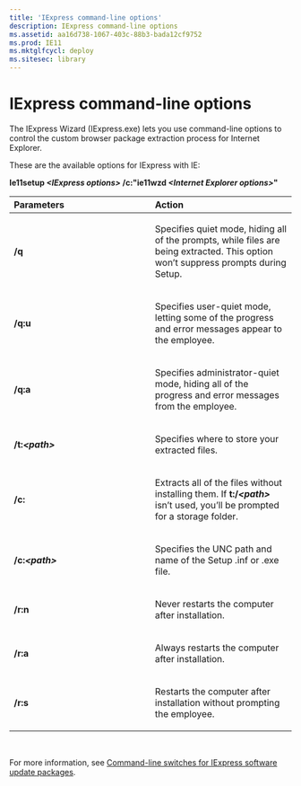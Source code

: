 ```yaml
---
title: 'IExpress command-line options'
description: IExpress command-line options
ms.assetid: aa16d738-1067-403c-88b3-bada12cf9752
ms.prod: IE11
ms.mktglfcycl: deploy
ms.sitesec: library
---
```


# IExpress command-line options


The IExpress Wizard (IExpress.exe) lets you use command-line options to control the custom browser package extraction process for Internet Explorer.

These are the available options for IExpress with IE:

**Ie11setup *&lt;IExpress options&gt;* /c:"ie11wzd *&lt;Internet Explorer options&gt;*"**

<table>
<colgroup>
<col width="50%" />
<col width="50%" />
</colgroup>
<thead>
<tr class="header">
<th align="left">Parameters</th>
<th align="left">Action</th>
</tr>
</thead>
<tbody>
<tr class="odd">
<td align="left"><p><strong>/q</strong></p></td>
<td align="left"><p>Specifies quiet mode, hiding all of the prompts, while files are being extracted. This option won’t suppress prompts during Setup.</p></td>
</tr>
<tr class="even">
<td align="left"><p><strong>/q:u</strong></p></td>
<td align="left"><p>Specifies user-quiet mode, letting some of the progress and error messages appear to the employee.</p></td>
</tr>
<tr class="odd">
<td align="left"><p><strong>/q:a</strong></p></td>
<td align="left"><p>Specifies administrator-quiet mode, hiding all of the progress and error messages from the employee.</p></td>
</tr>
<tr class="even">
<td align="left"><p><strong>/t:<em>&lt;path&gt;</em></strong></p></td>
<td align="left"><p>Specifies where to store your extracted files.</p></td>
</tr>
<tr class="odd">
<td align="left"><p><strong>/c:</strong></p></td>
<td align="left"><p>Extracts all of the files without installing them. If <strong>t:/<em>&lt;path&gt;</em></strong> isn’t used, you’ll be prompted for a storage folder.</p></td>
</tr>
<tr class="even">
<td align="left"><p><strong>/c:<em>&lt;path&gt;</em></strong></p></td>
<td align="left"><p>Specifies the UNC path and name of the Setup .inf or .exe file.</p></td>
</tr>
<tr class="odd">
<td align="left"><p><strong>/r:n</strong></p></td>
<td align="left"><p>Never restarts the computer after installation.</p></td>
</tr>
<tr class="even">
<td align="left"><p><strong>/r:a</strong></p></td>
<td align="left"><p>Always restarts the computer after installation.</p></td>
</tr>
<tr class="odd">
<td align="left"><p><strong>/r:s</strong></p></td>
<td align="left"><p>Restarts the computer after installation without prompting the employee.</p></td>
</tr>
</tbody>
</table>

 

For more information, see [Command-line switches for IExpress software update packages](http://go.microsoft.com/fwlink/p/?LinkId=317973).

 

 





